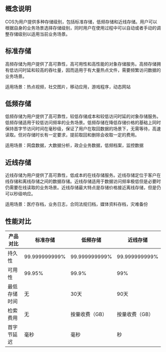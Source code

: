 ## 概念说明

COS为用户提供多种存储级别，包括标准存储，低频存储和近线存储。用户可以根据自身的业务场景选择存储级别，同时用户在使用过程中可以自动或者手动的调整存储级别以适用当前业务场景。

## 标准存储

高频存储为用户提供了高可靠性，高可用性和高性能的对象存储服务。高频存储拥有低访问时延和较高的吞吐量，因而适用于有大量热点文件，需要频繁访问数据的业务场景。

适用场景：热点视频，社交图片，移动应用，游戏程序，动态网站

## 低频存储

低频存储为用户提供了高可靠性，较低存储成本和较低访问时延的对象存储服务。低频存储适用于较低访问频率的业务场景。低频存储在降低存储价格的基础上同时保持首字节访问时间在毫秒级，保证了用户在取回数据的场景下，无需等待，高速读取。但对存储时长有一定要求，提前取回和删除会收取一定的费用。

适用场景：网盘数据，大数据分析，政企业务数据，低频档案，监控数据

## 近线存储

近线存储为用户提供了高可靠性，低成本的在线存储服务。近线存储定位于客户在线存储和离线存储之间的数据存储。近线存储适用于数据访问频率极低但是必要时仍需要在线读取的业务场景。近线存储最大特点是存储价格接近离线存储，但是仍可以秒级响应。

适用场景：医疗存档，业务日志，合同法规归档，媒体资料存档，灾难备份

## 性能对比

| 产品对比   | 标准存储          | 低频存储          | 近线存储          |
| ------ | ------------- | ------------- | ------------- |
| 持久性    | 99.999999999% | 99.999999999% | 99.999999999% |
| 可用性    | 99.95%        | 99.9%         | 99%           |
| 最低存储时间 | 无             | 30天           | 90天           |
| 检索费用   | 无             | 按量收费（GB）      | 按量收费（GB）      |
| 首字节延迟  | 毫秒            | 毫秒            | 秒             |

